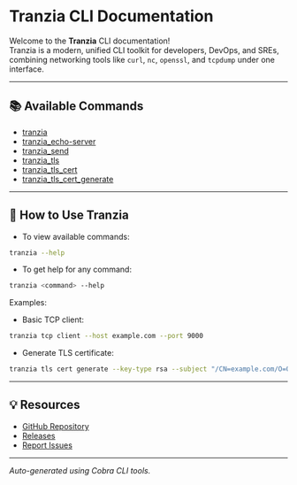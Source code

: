 # Tranzia CLI Documentation

Welcome to the **Tranzia** CLI documentation!  
Tranzia is a modern, unified CLI toolkit for developers, DevOps, and SREs, combining networking tools like `curl`, `nc`, `openssl`, and `tcpdump` under one interface.

---

## 📚 Available Commands

- [tranzia](tranzia.md)
- [tranzia_echo-server](tranzia_echo-server.md)
- [tranzia_send](tranzia_send.md)
- [tranzia_tls](tranzia_tls.md)
- [tranzia_tls_cert](tranzia_tls_cert.md)
- [tranzia_tls_cert_generate](tranzia_tls_cert_generate.md)

---

## 📝 How to Use Tranzia

- To view available commands:

```bash
tranzia --help
```

- To get help for any command:

```bash
tranzia <command> --help
```

Examples:

- Basic TCP client:

```bash
tranzia tcp client --host example.com --port 9000
```

- Generate TLS certificate:

```bash
tranzia tls cert generate --key-type rsa --subject "/CN=example.com/O=Org"
```

---

## 💡 Resources
- [GitHub Repository](https://github.com/TranziaNet/tranzia)
- [Releases](https://github.com/TranziaNet/tranzia/releases)
- [Report Issues](https://github.com/TranziaNet/tranzia/issues)

---

_Auto-generated using Cobra CLI tools._

